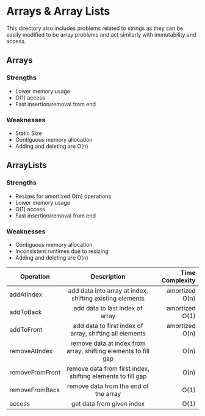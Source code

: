 # Arrays & Array Lists

This directory also includes problems related to strings as they can be easily modified to be array problems and act similarly with immutability and access.

## Arrays

### Strengths
* Lower memory usage
* O(1) access
* Fast insertion/removal from end

### Weaknesses
* Static Size
* Contiguous memory allocation
* Adding and deleting are O(n)

## ArrayLists

### Strengths
* Resizes for amortized O(n) operations
* Lower memory usage
* O(1) access
* Fast insertion/removal from end

### Weaknesses
* Contiguous memory allocation
* Inconsistent runtimes due to resizing
* Adding and deleting are O(n)


| Operation             | Description                                                                               | Time Complexity  |
| -------------------- |:--------------------------------------------------------------------:| --------------------:|
| addAtIndex           | add data into array at index, shifting existing elements          | amortized O(n)     |
| addToBack           | add data to last index of array                                                 | amortized O(1)     |
| addToFront           | add data to first index of array, shifting all elements               | amortized O(n)     |
| removeAtIndex     | remove data at index from array, shifting elements to fill gap |  O(n)                     |
| removeFromFront | remove data from first index, shifting elements to fill gap       |  O(n)                     |
| removeFromBack | remove data from the end of the array                                     |  O(1)                     |
| access                  | get data from given index                                                         | O(1)                      |
